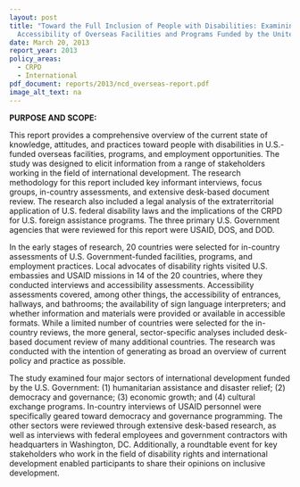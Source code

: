 ```yaml
---
layout: post
title: "Toward the Full Inclusion of People with Disabilities: Examining the
  Accessibility of Overseas Facilities and Programs Funded by the United States"
date: March 20, 2013
report_year: 2013
policy_areas:
  - CRPD
  - International
pdf_document: reports/2013/ncd_overseas-report.pdf
image_alt_text: na
---
```

**P﻿URPOSE AND SCOPE:**

This report provides a comprehensive overview of the current state of knowledge, attitudes, and practices toward people with disabilities in U.S.-funded overseas facilities, programs, and employment opportunities. The study was designed to elicit information from a range of stakeholders working in the field of international development. The research methodology for this report included key informant interviews, focus groups, in-country assessments, and extensive desk-based document review. The research also included a legal analysis of the extraterritorial application of U.S. federal disability laws and the implications of the CRPD for U.S. foreign assistance programs. The three primary U.S. Government agencies that were reviewed for this report were USAID, DOS, and DOD.

In the early stages of research, 20 countries were selected for in-country assessments of U.S. Government-funded facilities, programs, and employment practices. Local advocates of disability rights visited U.S. embassies and USAID missions in 14 of the 20 countries, where they conducted interviews and accessibility assessments. Accessibility assessments covered, among other things, the accessibility of entrances, hallways, and bathrooms; the availability of sign language interpreters; and whether information and materials were provided or available in accessible formats. While a limited number of countries were selected for the in-country reviews, the more general, sector-specific analyses included desk-based document review of many additional countries. The research was conducted with the intention of generating as broad an overview of current policy and practice as possible.

The study examined four major sectors of international development funded by the U.S. Government: (1) humanitarian assistance and disaster relief; (2) democracy and governance; (3) economic growth; and (4) cultural exchange programs. In-country interviews of USAID personnel were specifically geared toward democracy and governance programming. The other sectors were reviewed through extensive desk-based research, as well as interviews with federal employees and government contractors with headquarters in Washington, DC. Additionally, a roundtable event for key stakeholders who work in the field of disability rights and international development enabled participants to share their opinions on inclusive development.